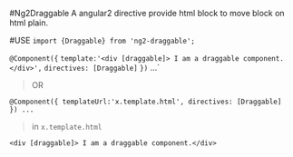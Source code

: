 #Ng2Draggable
A angular2 directive provide html block to move block on html plain.

#USE
`import {Draggable} from 'ng2-draggable';`

`@Component({`
    `template:'<div [draggable]> I am a draggable component.</div>',`
    `directives: [Draggable]` 
`})`
...`

>OR

`@Component({
    templateUrl:'x.template.html',
    directives: [Draggable] 
})
...`

>in `x.template.html`

`<div [draggable]> I am a draggable component.</div>`


